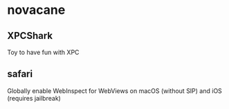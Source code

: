 # novacane

## XPCShark
Toy to have fun with XPC

## safari
Globally enable WebInspect for WebViews on macOS (without SIP) and iOS (requires jailbreak)